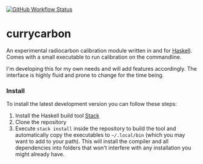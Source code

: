 [![GitHub Workflow Status](https://img.shields.io/github/workflow/status/nevrome/currycarbon/normalCheck)](https://github.com/nevrome/currycarbon/actions?query=workflow%3AnormalCheck)

# currycarbon

An experimental radiocarbon calibration module written in and for [Haskell](https://www.haskell.org/). Comes with a small executable to run calibration on the commandline.

I'm developing this for my own needs and will add features accordingly. The interface is highly fluid and prone to change for the time being.

### Install

To install the latest development version you can follow these steps:

1. Install the Haskell build tool [Stack](https://docs.haskellstack.org/en/stable/README/)
2. Clone the repository
3. Execute `stack install` inside the repository to build the tool and automatically copy the executables to `~/.local/bin` (which you may want to add to your path). This will install the compiler and all dependencies into folders that won't interfere with any installation you might already have.
